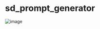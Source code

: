 # sd_prompt_generator
 
 ![image](https://user-images.githubusercontent.com/116002789/212488756-2ae607e9-4f02-4b1d-8e7d-005f1cd8013c.png)
